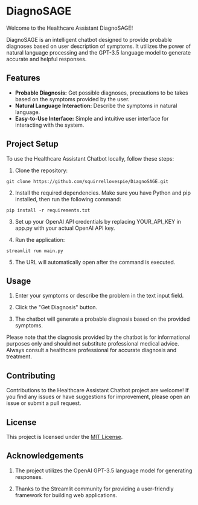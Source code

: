 # DiagnoSAGE

Welcome to the Healthcare Assistant DiagnoSAGE!

DiagnoSAGE is an intelligent chatbot designed to provide probable diagnoses based on user description of symptoms. It utilizes the power of natural language processing and the GPT-3.5 language model to generate accurate and helpful responses.

## Features

- **Probable Diagnosis:** Get possible diagnoses, precautions to be takes based on the symptoms provided by the user.
- **Natural Language Interaction:** Describe the symptoms in natural language.
- **Easy-to-Use Interface:** Simple and intuitive user interface for interacting with the system.

## Project Setup

To use the Healthcare Assistant Chatbot locally, follow these steps:

1. Clone the repository: 
```
git clone https://github.com/squirrellovespie/DiagnoSAGE.git
```

2. Install the required dependencies. Make sure you have Python and pip installed, then run the following command: 
```
pip install -r requirements.txt
```

3. Set up your OpenAI API credentials by replacing YOUR_API_KEY in app.py with your actual OpenAI API key.

4. Run the application:
```
streamlit run main.py
```

5. The URL will automatically open after the command is executed.

## Usage

1. Enter your symptoms or describe the problem in the text input field.

2. Click the "Get Diagnosis" button.

3. The chatbot will generate a probable diagnosis based on the provided symptoms.

Please note that the diagnosis provided by the chatbot is for informational purposes only and should not substitute professional medical advice. Always consult a healthcare professional for accurate diagnosis and treatment.

## Contributing

Contributions to the Healthcare Assistant Chatbot project are welcome! If you find any issues or have suggestions for improvement, please open an issue or submit a pull request.

## License

This project is licensed under the [MIT License](LICENSE).

## Acknowledgements

1. The project utilizes the OpenAI GPT-3.5 language model for generating responses.
   
2. Thanks to the Streamlit community for providing a user-friendly framework for building web applications.
